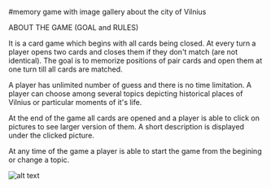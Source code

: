 #memory game with image gallery about the city of Vilnius


ABOUT THE GAME (GOAL and RULES)

It is a card game which begins with all cards being closed. At every turn a player opens two cards and closes them if they don't 
match (are not identical). 
The goal is to memorize positions of pair cards and open them at one turn till all cards are matched. 

A player has unlimited number of guess and there is no time limitation. A player can choose among several topics depicting 
historical places of Vilnius or particular moments of it's life. 

At the end of the game all cards are opened and a player is able to click on pictures to see larger version of them. 
A short description is displayed under the clicked picture.

At any time of the game a player is able to start the game from the begining or change a topic. 

![alt text](https://raw.githubusercontent.com/justinajur/memory-game-with-image-gallery/branch/path/to/saurer.jpg)







